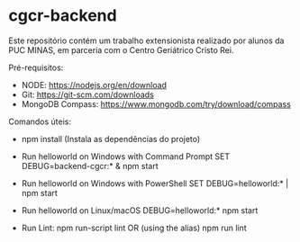 # cgcr-backend
Este repositório contém um trabalho extensionista realizado por alunos da PUC MINAS, em parceria com o Centro Geriátrico Cristo Rei.

Pré-requisitos:

- NODE: https://nodejs.org/en/download
- Git: https://git-scm.com/downloads
- MongoDB Compass: https://www.mongodb.com/try/download/compass

Comandos úteis:

- npm install (Instala as dependências do projeto)

- Run helloworld on Windows with Command Prompt
    SET DEBUG=backend-cgcr:* & npm start
- Run helloworld on Windows with PowerShell
    SET DEBUG=helloworld:* | npm start
- Run helloworld on Linux/macOS
    DEBUG=helloworld:* npm start
- Run Lint: 
    npm run-script lint
        OR (using the alias)
    npm run lint